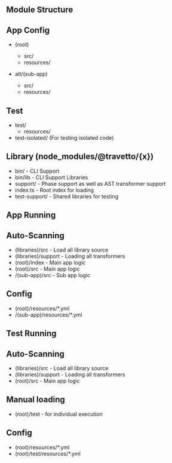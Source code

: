Module Structure
-----------------
## App Config
* (root)
  * src/
  * resources/

* alt/(sub-app)
  * src/  
  * resources/
  
## Test
* test/
  * resources/
* test-isolated/ (For testing isolated code)

## Library (node_modules/@travetto/{x})
* bin/  - CLI Support
* bin/lib - CLI Support Libraries
* support/ - Phase support as well as AST transformer support
* index.ts - Root index for loading
* test-support/ - Shared libraries for testing

App Running
-----------------------------
## Auto-Scanning
* (libraries)/src - Load all library source
* (libraries)/support - Loading all transformers
* (root)/index - Main app logic
* (root)/src - Main app logic
* <alt>/(sub-app)/src - Sub app logic

## Config
* (root)/resources/*.yml
* <alt>/(sub-app)/resources/*.yml

Test Running
-----------------------------
## Auto-Scanning
* (libraries)/src - Load all library source
* (libraries)/support - Loading all transformers
* (root)/src - Main app logic

## Manual loading
* (root)/test - for individual execution

## Config
* (root)/resources/*.yml
* (root)/test/resources/*.yml
